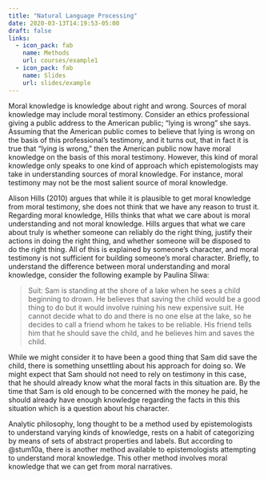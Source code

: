 ```yaml
---
title: "Natural Language Processing"
date: 2020-03-13T14:19:53-05:00
draft: false
links:
  - icon_pack: fab
    name: Methods
    url: courses/example1
  - icon_pack: fab
    name: Slides
    url: slides/example
---
```


Moral knowledge is knowledge about right and wrong. Sources of moral knowledge may include moral testimony. Consider an ethics professional giving a public address to the American public; “lying is wrong” she says. Assuming that the American public comes to believe that lying is wrong on the basis of this professional’s testimony, and it turns out, that in fact it is true that “lying is wrong,” then the American public now have moral knowledge on the basis of this moral testimony. However, this kind of moral knowledge only speaks to one kind of approach which epistemologists may take in understanding sources of moral knowledge. For instance, moral testimony may not be the most salient source of moral knowledge. 

Alison Hills (2010) argues that while it is plausible to get moral knowledge from moral testimony, she does not think that we have any reason to trust it. Regarding moral knowledge, Hills thinks that what we care about is moral understanding and not moral knowledge. Hills argues that what we care about truly is whether someone can reliably do the right thing, justify their actions in doing the right thing, and whether someone will be disposed to do the right thing. All of this is explained by someone’s character, and moral testimony is not sufficient for building someone’s moral character. Briefly, to understand the difference between moral understanding and moral knowledge, consider the following example by Paulina Sliwa:

> Suit: Sam is standing at the shore of a lake when he sees a child beginning to drown. He believes that saving the child would be a good thing to do but it would involve ruining his new expensive suit. He cannot decide what to do and there is no one else at the lake, so he decides to call a friend whom he takes to be reliable. His friend tells him that he should save the child, and he believes him and saves the child.

While we might consider it to have been a good thing that Sam did save the child, there is something unsettling about his approach for doing so. We might expect that Sam should not need to rely on testimony in this case, that he should already know what the moral facts in this situation are. By the time that Sam is old enough to be concerned with the money he paid, he should already have enough knowledge regarding the facts in this this situation which is a question about his character.

Analytic philosophy, long thought to be a method used by epistemologists to understand varying kinds of knowledge, rests on a habit of categorizing by means of sets of abstract properties and labels. But according to @stum10a, there is another method available to epistemologists attempting to understand moral knowledge. This other method involves moral knowledge that we can get from moral narratives.


